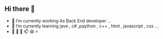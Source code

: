 ## Hi there 👋
- 🔭 I’m currently working As Back End developer ...
- 🌱 I’m currently learning  jave , c# ,paython , c++ , html , javascript , css ...
- 👯  🤔  💬  📫  😄  ⚡ 
<!--
**abdelrhm3n/abdelrhm3n** is a ✨ _special_ ✨ repository because its `README.md` (this file) appears on your GitHub profile.

Here are some ideas to get you started:

- 🔭 I’m currently working on ...
- 🌱 I’m currently learning ...
- 👯 I’m looking to collaborate on ...
- 🤔 I’m looking for help with ...
- 💬 Ask me about ...
- 📫 How to reach me: ...
- 😄 Pronouns: ...
- ⚡ Fun fact: ...
-->
